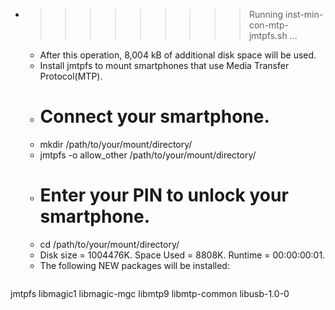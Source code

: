 * >>>>>>>>> Running inst-min-con-mtp-jmtpfs.sh ...
  * After this operation, 8,004 kB of additional disk space will be used.
  * Install jmtpfs to mount smartphones that use Media Transfer Protocol(MTP).
  *   # Connect your smartphone.
  *   mkdir /path/to/your/mount/directory/
  *   jmtpfs -o allow_other /path/to/your/mount/directory/
  *   # Enter your PIN to unlock your smartphone.
  *   cd /path/to/your/mount/directory/
  * Disk size = 1004476K. Space Used = 8808K. Runtime = 00:00:00:01.
  * The following NEW packages will be installed:
  ```bash
jmtpfs libmagic1 libmagic-mgc libmtp9 libmtp-common
libusb-1.0-0
  ```
